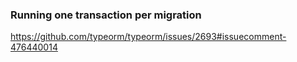 ### Running one transaction per migration

https://github.com/typeorm/typeorm/issues/2693#issuecomment-476440014
